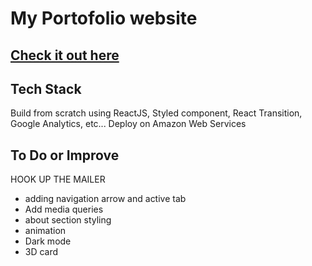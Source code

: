 # My Portofolio website

## [Check it out here](https://kevgarcia.me)

## Tech Stack
Build from scratch using ReactJS, Styled component, React Transition, Google Analytics, etc...
Deploy on Amazon Web Services

## To Do or Improve
HOOK UP THE MAILER
- adding navigation arrow and active tab
- Add media queries
- about section styling
- animation
- Dark mode
- 3D card
